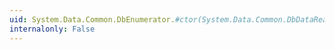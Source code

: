 ```yaml
---
uid: System.Data.Common.DbEnumerator.#ctor(System.Data.Common.DbDataReader,System.Boolean)
internalonly: False
---
```

